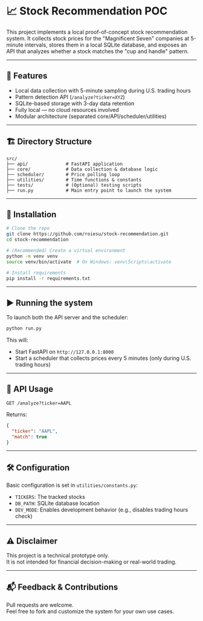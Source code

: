 # 📈 Stock Recommendation POC

This project implements a local proof-of-concept stock recommendation system. It collects stock prices for the "Magnificent Seven" companies at 5-minute intervals, stores them in a local SQLite database, and exposes an API that analyzes whether a stock matches the "cup and handle" pattern.

---

## 🚀 Features

- Local data collection with 5-minute sampling during U.S. trading hours
- Pattern detection API (`/analyze?ticker=XYZ`)
- SQLite-based storage with 3-day data retention
- Fully local — no cloud resources involved
- Modular architecture (separated core/API/scheduler/utilities)

---

## 🏗 Directory Structure

```
src/
├── api/              # FastAPI application
├── core/             # Data collection & database logic
├── scheduler/        # Price polling loop
├── utilities/        # Time functions & constants
├── tests/            # (Optional) testing scripts
├── run.py            # Main entry point to launch the system
```

---

## 🔧 Installation

```bash
# Clone the repo
git clone https://github.com/roiesu/stock-recommendation.git
cd stock-recommendation

# (Recommended) Create a virtual environment
python -m venv venv
source venv/bin/activate  # On Windows: venv\Scripts\activate

# Install requirements
pip install -r requirements.txt
```

---

## ▶️ Running the system

To launch both the API server and the scheduler:

```bash
python run.py
```

This will:
- Start FastAPI on `http://127.0.0.1:8000`
- Start a scheduler that collects prices every 5 minutes (only during U.S. trading hours)

---

## 📡 API Usage

```http
GET /analyze?ticker=AAPL
```

Returns:

```json
{
  "ticker": "AAPL",
  "match": true
}
```

---

## 🛠 Configuration

Basic configuration is set in `utilities/constants.py`:

- `TICKERS`: The tracked stocks
- `DB_PATH`: SQLite database location
- `DEV_MODE`: Enables development behavior (e.g., disables trading hours check)

---

## ⚠️ Disclaimer

This project is a technical prototype only.  
It is not intended for financial decision-making or real-world trading.

---

## 📬 Feedback & Contributions

Pull requests are welcome.  
Feel free to fork and customize the system for your own use cases.
